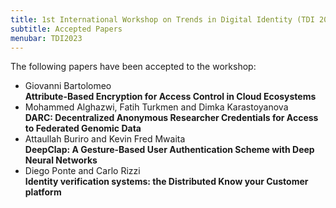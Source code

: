 ```yaml
---
title: 1st International Workshop on Trends in Digital Identity (TDI 2023)
subtitle: Accepted Papers
menubar: TDI2023
---
```


The following papers have been accepted to the workshop:
<ul>
  <li>
    Giovanni Bartolomeo<br />
    <b>Attribute-Based Encryption for Access Control in Cloud Ecosystems</b>
  </li>

  <li>
    Mohammed Alghazwi, Fatih Turkmen and Dimka Karastoyanova<br />
    <b>DARC: Decentralized Anonymous Researcher Credentials for Access to Federated Genomic Data</b>
  </li>

  <li>
    Attaullah Buriro and Kevin Fred Mwaita<br />
    <b>DeepClap: A Gesture-Based User Authentication Scheme with Deep Neural Networks</b>
  </li>

  <li>
    Diego Ponte and Carlo Rizzi<br />
    <b>Identity verification systems: the Distributed Know your Customer platform</b>
  </li>
</ul>
